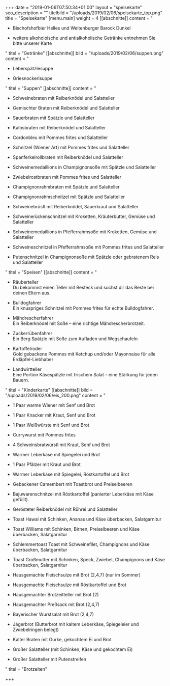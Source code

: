 +++
date = "2019-01-06T07:50:34+01:00"
layout = "speisekarte"
seo_description = ""
titelbild = "/uploads/2019/02/06/speisekarte_top.png"
title = "Speisekarte"
[menu.main]
weight = 4
[[abschnitte]]
content = "<ul><li><p>Bischofshofbier Helles und Weltenburger Barock Dunkel</p></li><li><p>weitere alkoholoische und antialkoholische Getränke entnehmen Sie bitte unserer Karte</p></li></ul>"
titel = "Getränke"
[[abschnitte]]
bild = "/uploads/2019/02/06/suppen.png"
content = "<ul><li><p>Leberspätzlesuppe</p></li><li><p>Griesnockerlsuppe</p></li></ul>"
titel = "Suppen"
[[abschnitte]]
content = "<ul><li><p>Schweinebraten mit Reiberknödel und Salatteller </p></li><li><p>Gemischter Braten mit Reiberknödel und Salatteller </p></li><li><p>Sauerbraten mit Spätzle und Salatteller </p></li><li><p>Kalbsbraten mit Reiberknödel und Salatteller </p></li><li><p>Cordonbleu mit Pommes frites und Salatteller </p></li><li><p>Schnitzel (Wiener Art) mit Pommes frites und Salatteller </p></li><li><p>Spanferkelrollbraten mit Reiberknödel und Salatteller </p></li><li><p>Schweinemedaillions in Champignonsoße mit Spätzle und Salatteller </p></li><li><p>Zwiebelrostbraten mit Pommes frites und Salatteller </p></li><li><p>Champignonrahmbraten mit Spätzle und Salatteller </p></li><li><p>Champignonrahmschnitzel mit Spätzle und Salatteller</p></li><li><p>Schweinebrüstl mit Reiberknödel, Sauerkraut und Salatteller</p></li><li><p>Schweinerückenschnitzel mit Kroketten, Kräuterbutter, Gemüse und Salatteller </p></li><li><p>Schweinemedaillions in Pfefferrahmsoße mit Kroketten, Gemüse und Salatteller </p></li><li><p>Schweineschnitzel in Pfefferrahmsoße mit Pommes frites und Salatteller </p></li><li><p>Putenschnitzel in Champignonsoße mit Spätzle oder gebratenem Reis und Salatteller</p></li></ul>"
titel = "Speisen"
[[abschnitte]]
content = "<ul><li><p>Räuberteller <br>Du bekommst einen Teller mit Besteck und suchst dir das Beste bei deinen Eltern aus.</p></li><li><p>Bulldogfahrer<br>Ein knuspriges Schnitzel mit Pommes frites für echte Bulldogfahrer.</p></li><li><p>Mähdrescherfahrer<br>Ein Reiberknödel mit Soße – eine richtige Mähdrescherbrotzeit.</p></li><li><p>Zuckerrübenfahrer<br>Ein Berg Spätzle mit Soße zum Aufladen und Wegschaufeln</p></li><li><p>Kartoffelroder<br>Gold gebackene Pommes mit Ketchup und/oder Mayonnaise für alle Erdäpfel-Liebhaber</p></li><li><p>Landwirtteller<br>Eine Portion Käsespätzle mit frischem Salat – eine Stärkung für jeden Bauern.</p></li></ul>"
titel = "Kinderkarte"
[[abschnitte]]
bild = "/uploads/2019/02/06/eis_200.png"
content = "<ul><li><p>1 Paar warme Wiener mit Senf und Brot </p></li><li><p>1 Paar Knacker mit Kraut, Senf und Brot </p></li><li><p>1 Paar Weißwürste mit Senf und Brot </p></li><li><p>Currywurst mit Pommes frites </p></li><li><p>4 Schweinsbratwürstl mit Kraut, Senf und Brot </p></li><li><p>Warmer Leberkäse mit Spiegelei und Brot </p></li><li><p>1 Paar Pfälzer mit Kraut und Brot </p></li><li><p>Warmer Leberkäse mit Spiegelei, Röstkartoffel und Brot </p></li><li><p>Gebackener Camembert mit Toastbrot und Preiselbeeren </p></li><li><p>Bajuwarenschnitzel mit Röstkartoffel (panierter Leberkäse mit Käse gefüllt) </p></li><li><p>Gerösteter Reiberknödel mit Rührei und Salatteller </p></li><li><p>Toast Hawai mit Schinken, Ananas und Käse überbacken, Salatgarnitur </p></li><li><p>Toast Williams mit Schinken, Birnen, Preiselbeeren und Käse überbacken, Salatgarnitur </p></li><li><p>Schlemmertoast Toast mit Schweinefilet, Champignons und Käse überbacken, Salatgarnitur </p></li><li><p>Toast Großmutter mit Schinken, Speck, Zwiebel, Champignons und Käse überbacken, Salatgarnitur </p></li><li><p>Hausgemachte Fleischsulze mit Brot (2,4,7) (nur im Sommer)</p></li><li><p>Hausgemachte Fleischsulze mit Röstkartoffel und Brot </p></li><li><p>Hausgemachter Brotzeitteller mit Brot (2) </p></li><li><p>Hausgemachter Preßsack mit Brot (2,4,7) </p></li><li><p>Bayerischer Wurstsalat mit Brot (2,4,7) </p></li><li><p>Jägerbrot (Butterbrot mit kaltem Leberkäse, Spiegeleier und Zwiebelringen belegt) </p></li><li><p>Kalter Braten mit Gurke, gekochtem Ei und Brot </p></li><li><p>Großer Salatteller (mit Schinken, Käse und gekochtem Ei) </p></li><li><p>Großer Salatteller mit Putenstreifen</p></li></ul>"
titel = "Brotzeiten"

+++
